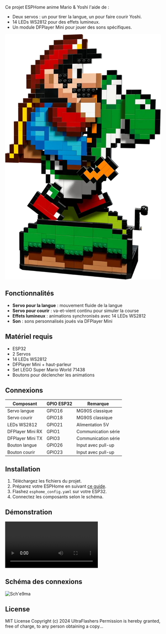 
Ce projet ESPHome anime Mario & Yoshi l'aide de :
- Deux servos : un pour tirer la langue, un pour faire courir Yoshi.
- 14 LEDs WS2812 pour des effets lumineux.
- Un module DFPlayer Mini pour jouer des sons spécifiques.

![71438LEGO](71438_LEGO.png)

## Fonctionnalités

- **Servo pour la langue** : mouvement fluide de la langue
- **Servo pour courir**    : va-et-vient continu pour simuler la course
- **Effets lumineux**      : animations synchronisés avec 14 LEDs WS2812
- **Son**                  : sons personnalisés joués via DFPlayer Mini

## Matériel requis
- ESP32
- 2 Servos
- 14 LEDs WS2812
- DFPlayer Mini + haut-parleur
- Set LEGO Super Mario World 71438
- Boutons pour déclencher les animations

## Connexions
| Composant          | GPIO ESP32 | Remarque              |
|--------------------|------------|-----------------------|
| Servo langue       | GPIO16     | MG90S classique       |
| Servo courir       | GPIO18     | MG90S classique       |
| LEDs WS2812        | GPIO21     | Alimentation 5V       |
| DFPlayer Mini RX   | GPIO1      | Communication série   |
| DFPlayer Mini TX   | GPIO3      | Communication série   |
| Bouton langue      | GPIO26     | Input avec pull-up    |
| Bouton courir      | GPIO23     | Input avec pull-up    |

## Installation
1. Téléchargez les fichiers du projet.
2. Préparez votre ESPHome en suivant [ce guide](https://esphome.io/guides/getting_started.html).
3. Flashez `esphome_config.yaml` sur votre ESP32.
4. Connectez les composants selon le schéma.

## Démonstration
![LED Animation](assets/led_effect_demo.mp4)

## Schéma des connexions
![Sch\'e9ma](assets/schema_diagram.png)

## License

MIT License
Copyright (c) 2024 UltraFlashers
Permission is hereby granted, free of charge, to any person obtaining a copy...

